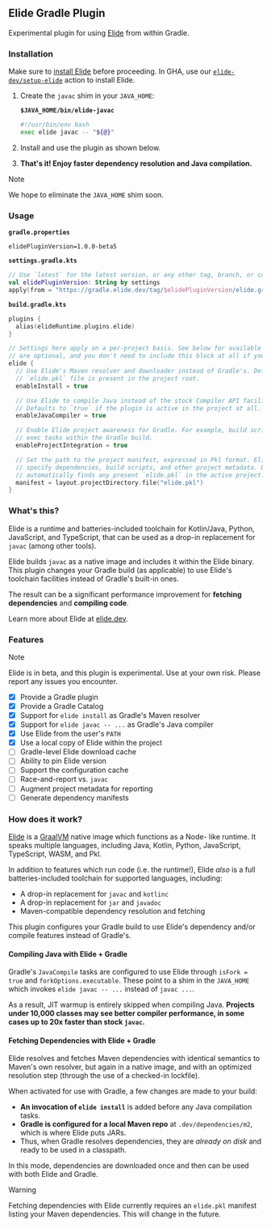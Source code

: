## Elide Gradle Plugin

Experimental plugin for using [Elide](https://github.com/elide-dev/elide) from within Gradle.

### Installation

Make sure to [install Elide](https://docs.elide.dev/installation.html) before proceeding. In GHA, use our
[`elide-dev/setup-elide`](https://github.com/elide-dev/setup-elide) action to install Elide.

1) Create the `javac` shim in your `JAVA_HOME`:

   **`$JAVA_HOME/bin/elide-javac`**
    ```bash
    #!/usr/bin/env bash
    exec elide javac -- "${@}"
    ```

2) Install and use the plugin as shown below.
3) **That's it! Enjoy faster dependency resolution and Java compilation.**

> [!NOTE]
> We hope to eliminate the `JAVA_HOME` shim soon.

### Usage

**`gradle.properties`**
```properties
elidePluginVersion=1.0.0-beta5
```

**`settings.gradle.kts`**
```kotlin
// Use `latest` for the latest version, or any other tag, branch, or commit SHA on this project.
val elidePluginVersion: String by settings
apply(from = "https://gradle.elide.dev/tag/$elidePluginVersion/elide.gradle.kts")
```

**`build.gradle.kts`**
```kotlin
plugins {
  alias(elideRuntime.plugins.elide)
}

// Settings here apply on a per-project basis. See below for available settings; all properties
// are optional, and you don't need to include this block at all if you are fine with defaults.
elide {
  // Use Elide's Maven resolver and downloader instead of Gradle's. Defaults to `true` when an
  // `elide.pkl` file is present in the project root.
  enableInstall = true

  // Use Elide to compile Java instead of the stock Compiler API facilities used by Gradle.
  // Defaults to `true` if the plugin is active in the project at all.
  enableJavaCompiler = true

  // Enable Elide project awareness for Gradle. For example, build scripts can show up as runnable
  // exec tasks within the Gradle build.
  enableProjectIntegration = true

  // Set the path to the project manifest, expressed in Pkl format. Elide project manifests can
  // specify dependencies, build scripts, and other project metadata. Defaults to `elide.pkl` and
  // automatically finds any present `elide.pkl` in the active project.
  manifest = layout.projectDirectory.file("elide.pkl")
}
```

### What's this?

Elide is a runtime and batteries-included toolchain for Kotlin/Java, Python, JavaScript, and TypeScript, that can be
used as a drop-in replacement for `javac` (among other tools).

Elide builds `javac` as a native image and includes it within the Elide binary. This plugin changes your Gradle build
(as applicable) to use Elide's toolchain facilities instead of Gradle's built-in ones.

The result can be a significant performance improvement for **fetching dependencies** and **compiling code**.

Learn more about Elide at [elide.dev](https://elide.dev).

### Features

> [!NOTE]
> Elide is in beta, and this plugin is experimental. Use at your own risk. Please report any issues you encounter.

- [x] Provide a Gradle plugin
- [x] Provide a Gradle Catalog
- [x] Support for `elide install` as Gradle's Maven resolver
- [x] Support for `elide javac -- ...` as Gradle's Java compiler
- [x] Use Elide from the user's `PATH`
- [x] Use a local copy of Elide within the project
- [ ] Gradle-level Elide download cache
- [ ] Ability to pin Elide version
- [ ] Support the configuration cache
- [ ] Race-and-report vs. `javac`
- [ ] Augment project metadata for reporting
- [ ] Generate dependency manifests

### How does it work?

[Elide](https://github.com/elide-dev/elide) is a [GraalVM](https://graalvm.org) native image which functions as a Node-
like runtime. It speaks multiple languages, including Java, Kotlin, Python, JavaScript, TypeScript, WASM, and Pkl.

In addition to features which run code (i.e. the runtime!), Elide _also_ is a full batteries-included toolchain for
supported languages, including:

- A drop-in replacement for `javac` and `kotlinc`
- A drop-in replacement for `jar` and `javadoc`
- Maven-compatible dependency resolution and fetching

This plugin configures your Gradle build to use Elide's dependency and/or compile features instead of Gradle's.

#### Compiling Java with Elide + Gradle

Gradle's `JavaCompile` tasks are configured to use Elide through `isFork = true` and `forkOptions.executable`. These
point to a shim in the `JAVA_HOME` which invokes `elide javac -- ...` instead of `javac ...`.

As a result, JIT warmup is entirely skipped when compiling Java. **Projects under 10,000 classes may see better compiler
performance, in some cases up to 20x faster than stock `javac`.**

#### Fetching Dependencies with Elide + Gradle

Elide resolves and fetches Maven dependencies with identical semantics to Maven's own resolver, but again in a native
image, and with an optimized resolution step (through the use of a checked-in lockfile).

When activated for use with Gradle, a few changes are made to your build:

- **An invocation of `elide install`** is added before any Java compilation tasks.
- **Gradle is configured for a local Maven repo** at `.dev/dependencies/m2`, which is where Elide puts JARs.
- Thus, when Gradle resolves dependencies, they are _already on disk_ and ready to be used in a classpath.

In this mode, dependencies are downloaded once and then can be used with both Elide and Gradle.

> [!WARNING]
> Fetching dependencies with Elide currently requires an `elide.pkl` manifest listing your Maven dependencies. This will
> change in the future.

